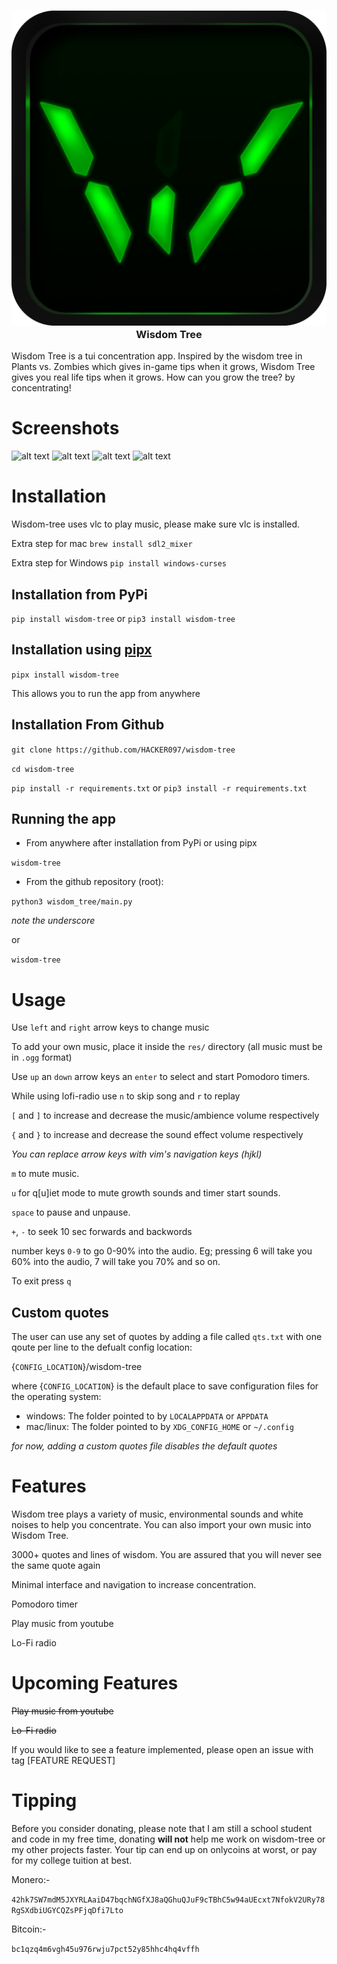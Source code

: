 <h3 align="center"><img src="wisdom_tree/res/logo_512x512.png" alt="wisdom-tree"><br>Wisdom Tree</h3>


Wisdom Tree is a tui concentration app. Inspired by the wisdom tree in Plants vs. Zombies which gives in-game tips when it grows, Wisdom Tree gives you real life tips when it grows. How can you grow the tree? by concentrating!


# Screenshots
![alt text](https://imgur.com/nFw46EN.png)
![alt text](https://imgur.com/Q1rGccM.png)
![alt text](https://imgur.com/VvRaLYd.png)
![alt text](https://imgur.com/MJCkdMb.png)


# Installation

Wisdom-tree uses vlc to play music, please make sure vlc is installed. 

Extra step for mac `brew install sdl2_mixer`

Extra step for Windows `pip install windows-curses`

## Installation from PyPi
`pip install wisdom-tree` or `pip3 install wisdom-tree`

## Installation using [pipx](https://pypa.github.io/pipx/)
`pipx install wisdom-tree`

This allows you to run the app from anywhere

## Installation From Github
`git clone https://github.com/HACKER097/wisdom-tree`

`cd wisdom-tree`

`pip install -r requirements.txt`
or
`pip3 install -r requirements.txt`



## Running the app


- From anywhere after installation from PyPi or using pipx

`wisdom-tree`

- From the github repository (root):

`python3 wisdom_tree/main.py`

*note the underscore*

or

`wisdom-tree`


# Usage

Use `left` and `right` arrow keys to change music

To add your own music, place it inside the `res/` directory (all music must be in `.ogg` format)

Use `up` an `down` arrow keys an `enter` to select and start Pomodoro timers.

While using lofi-radio use `n` to skip song and `r` to replay

`[` and `]` to increase and decrease the music/ambience volume respectively

`{` and `}` to increase and decrease the sound effect volume respectively

*You can replace arrow keys with vim's navigation keys (hjkl)*

`m` to mute music.

`u` for q[u]iet mode to mute growth sounds and timer start sounds.

`space` to pause and unpause.

`+`, `-` to seek 10 sec forwards and backwords

number keys `0-9` to go 0-90% into the audio. Eg; pressing 6 will take you 60% into the audio, 7 will take you 70% and so on.

To exit press `q`

## Custom quotes

The user can use any set of quotes by adding a file called `qts.txt` with
one qoute per line to the defualt config location:

{`CONFIG_LOCATION`}/wisdom-tree

where {`CONFIG_LOCATION`} is the default place to save configuration files
for the operating system:

- windows: The folder pointed to by `LOCALAPPDATA` or `APPDATA`
- mac/linux: The folder pointed to by `XDG_CONFIG_HOME` or `~/.config`

*for now, adding a custom quotes file disables the default quotes*


# Features

Wisdom tree plays a variety of music, environmental sounds and white noises to help you concentrate. You can also import your own music into Wisdom Tree.

3000+ quotes and lines of wisdom. You are assured that you will never see the same quote again

Minimal interface and navigation to increase concentration.

Pomodoro timer

Play music from youtube

Lo-Fi radio

# Upcoming Features

~~Play music from youtube~~

~~Lo-Fi radio~~

If you would like to see a feature implemented, please open an issue with tag [FEATURE REQUEST]

# Tipping 

Before you consider donating, please note that I am still a school student and code in my free time, donating **will not** help me work on wisdom-tree or my other projects faster. Your tip can end up on onlycoins at worst, or pay for my college tuition at best.



Monero:- 

`42hk7SW7mdM5JXYRLAaiD47bqchNGfXJ8aQGhuQJuF9cTBhC5w94aUEcxt7NfokV2URy78RgSXdbiUGYCQZsPFjqDfi7Lto`



Bitcoin:- 

`bc1qzq4m6vgh45u976rwju7pct52y85hhc4hq4vffh`

